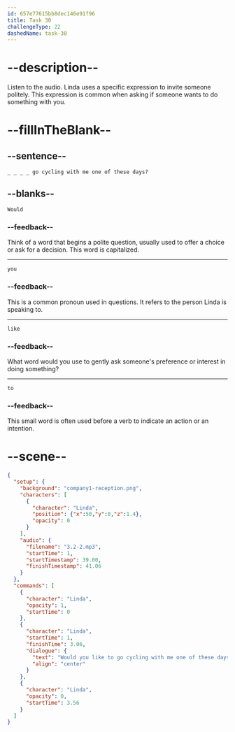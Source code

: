 ```yaml
---
id: 657e77615bb8dec146e91f96
title: Task 30
challengeType: 22
dashedName: task-30
---
```


<!-- (Audio) Linda: Would you like to go cycling with me one of these days? -->

# --description--

Listen to the audio. Linda uses a specific expression to invite someone politely. This expression is common when asking if someone wants to do something with you.

# --fillInTheBlank--

## --sentence--

`_ _ _ _ go cycling with me one of these days?`

## --blanks--

`Would`

### --feedback--

Think of a word that begins a polite question, usually used to offer a choice or ask for a decision. This word is capitalized.

---

`you`

### --feedback--

This is a common pronoun used in questions. It refers to the person Linda is speaking to.

---

`like`

### --feedback--

What word would you use to gently ask someone's preference or interest in doing something?

---

`to`

### --feedback--

This small word is often used before a verb to indicate an action or an intention.

# --scene--

```json
{
  "setup": {
    "background": "company1-reception.png",
    "characters": [
      {
        "character": "Linda",
        "position": {"x":50,"y":0,"z":1.4},
        "opacity": 0
      }
    ],
    "audio": {
      "filename": "3.2-2.mp3",
      "startTime": 1,
      "startTimestamp": 39.00,
      "finishTimestamp": 41.06
    }
  },
  "commands": [
    {
      "character": "Linda",
      "opacity": 1,
      "startTime": 0
    },
    {
      "character": "Linda",
      "startTime": 1,
      "finishTime": 3.06,
      "dialogue": {
        "text": "Would you like to go cycling with me one of these days?",
        "align": "center"
      }
    },
    {
      "character": "Linda",
      "opacity": 0,
      "startTime": 3.56
    }
  ]
}
```
